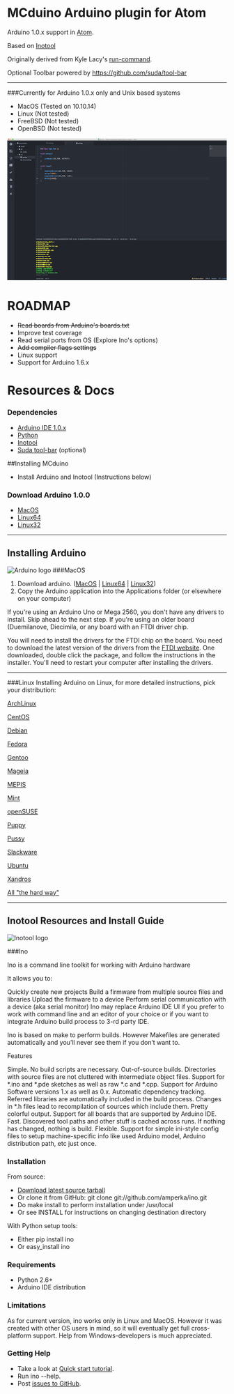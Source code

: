 # MCduino Arduino plugin for Atom
Arduino 1.0.x support in [Atom](http://atom.io).

Based on [Inotool](http://inotool.org)


Originally derived from Kyle Lacy's [run-command](https://github.com/kylewlacy/run-command).

Optional Toolbar powered by https://github.com/suda/tool-bar

---
###Currently for Arduino 1.0.x only and Unix based systems
- MacOS (Tested on 10.10.14)
- Linux (Not tested)
- FreeBSD (Not tested)
- OpenBSD (Not tested)

![Screenshot](https://raw.githubusercontent.com/marcelocorreia/mcduino/master/screenshots/mcduino-screenshot.png)

# ROADMAP
- ~~Read boards from Arduino's boards.txt~~
- Improve test coverage
- Read serial ports from OS (Explore Ino's options)
- ~~Add compiler flags settings~~
- Linux support
- Support for Arduino 1.6.x

# Resources & Docs

### Dependencies
- [Arduino IDE 1.0.x](http://arduino.cc)
- [Python](https://www.python.org)
- [Inotool](http://inotool.org)
- [Suda tool-bar](https://github.com/suda/tool-bar) (optional)

##Installing MCduino
- Install Arduino and Inotool (Instructions below)


### Download Arduino 1.0.0
  - [MacOS](http://arduino.cc/download.php?f=/arduino-1.6.3-macosx.zip)
  - [Linux64](http://arduino.cc/download.php?f=/arduino-1.6.3-linux64.tar.xz)
  - [Linux32](http://arduino.cc/download.php?f=/arduino-1.6.3-linux32.tar.xz)

---
## Installing Arduino
![Arduino logo](https://store.arduino.cc/includes/images/stickers_logo_text.png)
###MacOS
1. Download arduino. ([MacOS](http://arduino.cc/download.php?f=/arduino-1.6.3-macosx.zip) |  [Linux64](http://arduino.cc/download.php?f=/arduino-1.6.3-linux64.tar.xz) | [Linux32](http://arduino.cc/download.php?f=/arduino-1.6.3-linux32.tar.xz))
2. Copy the Arduino application into the Applications folder (or elsewhere on your computer)

If you're using an Arduino Uno or Mega 2560, you don't have any drivers to install. Skip ahead to the next step.
If you're using an older board (Duemilanove, Diecimila, or any board with an FTDI driver chip.

You will need to install the drivers for the FTDI chip on the board. You need to download the latest version of the drivers from the [FTDI website](http://www.ftdichip.com/Drivers/VCP.htm). One downloaded, double click the package, and follow the instructions in the installer. You'll need to restart your computer after installing the drivers.

---

###Linux
Installing Arduino on Linux, for more detailed instructions, pick your distribution:


[ArchLinux](http://playground.arduino.cc/Linux/ArchLinux)

[CentOS]( http://playground.arduino.cc/Linux/CentOS6)

[Debian](http://playground.arduino.cc/Linux/Debian)

[Fedora](http://playground.arduino.cc/Linux/Fedora)

[Gentoo](http://playground.arduino.cc/Linux/Gentoo)

[Mageia](http://playground.arduino.cc/Linux/Mageia)

[MEPIS](http://playground.arduino.cc/Linux/MEPIS)

[Mint](http://playground.arduino.cc/Linux/Mint)

[openSUSE](http://playground.arduino.cc/Linux/OpenSUSE)

[Puppy](http://playground.arduino.cc/Linux/Puppy)

[Pussy](http://playground.arduino.cc/Linux/Pussy)

[Slackware](http://playground.arduino.cc/Linux/Slackware)

[Ubuntu](http://playground.arduino.cc/Linux/Ubuntu)

[Xandros](http://playground.arduino.cc/Linux/Xandros)

[All "the hard way"](http://playground.arduino.cc/Linux/All)


---

## Inotool Resources and Install Guide
![Inotool logo](http://inotool.org/_static/logo.png)

###Ino

Ino is a command line toolkit for working with Arduino hardware

It allows you to:

Quickly create new projects
Build a firmware from multiple source files and libraries
Upload the firmware to a device
Perform serial communication with a device (aka serial monitor)
Ino may replace Arduino IDE UI if you prefer to work with command line and an editor of your choice or if you want to integrate Arduino build process to 3-rd party IDE.

Ino is based on make to perform builds. However Makefiles are generated automatically and you’ll never see them if you don’t want to.

Features

Simple. No build scripts are necessary.
Out-of-source builds. Directories with source files are not cluttered with intermediate object files.
Support for \*.ino and \*.pde sketches as well as raw \*.c and \*.cpp.
Support for Arduino Software versions 1.x as well as 0.x.
Automatic dependency tracking. Referred libraries are automatically included in the build process. Changes in \*.h files lead to recompilation of sources which include them.
Pretty colorful output.
Support for all boards that are supported by Arduino IDE.
Fast. Discovered tool paths and other stuff is cached across runs. If nothing has changed, nothing is build.
Flexible. Support for simple ini-style config files to setup machine-specific info like used Arduino model, Arduino distribution path, etc just once.

### Installation
From source:
- [Download latest source tarball](http://pypi.python.org/pypi/ino/#downloads)
- Or clone it from GitHub: git clone git://github.com/amperka/ino.git
- Do make install to perform installation under /usr/local
- Or see INSTALL for instructions on changing destination directory

With Python setup tools:
- Either pip install ino
- Or easy_install ino


### Requirements
- Python 2.6+
- Arduino IDE distribution


### Limitations
As for current version, ino works only in Linux and MacOS. However it was created with other OS users in mind, so it will eventually get full cross-platform support. Help from Windows-developers is much appreciated.

### Getting Help
- Take a look at [Quick start tutorial](http://inotool.org/quickstart).
- Run ino --help.
- Post [issues to GitHub](http://github.com/amperka/ino/issues).
